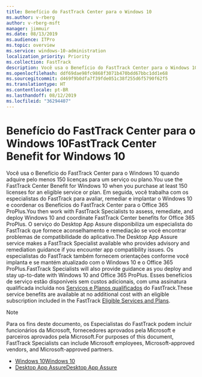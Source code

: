 ```yaml
---
title: Benefício do FastTrack Center para o Windows 10
ms.author: v-rberg
author: v-rberg-msft
manager: jimmuir
ms.date: 08/13/2019
ms.audience: ITPro
ms.topic: overview
ms.service: windows-10-administration
localization_priority: Priority
ms.collection: FastTrack
description: Você usa o Benefício do FastTrack Center para o Windows 10 quando adquire *pelo menos* 150 licenças para um serviço ou plano.
ms.openlocfilehash: ddf69dae98fc9868f3071b470bdd67bbc1dd1e68
ms.sourcegitcommit: d469f9b0dfa7f39fde051c38f255d6f5790f62f5
ms.translationtype: HT
ms.contentlocale: pt-BR
ms.lasthandoff: 08/12/2019
ms.locfileid: "36294407"
---
```

# <a name="fasttrack-center-benefit-for-windows-10"></a><span data-ttu-id="c7535-103">Benefício do FastTrack Center para o Windows 10</span><span class="sxs-lookup"><span data-stu-id="c7535-103">FastTrack Center Benefit for Windows 10</span></span>

<span data-ttu-id="c7535-104">Você usa o Benefício do FastTrack Center para o Windows 10 quando adquire pelo menos 150 licenças para um serviço ou plano.</span><span class="sxs-lookup"><span data-stu-id="c7535-104">You use the FastTrack Center Benefit for Windows 10 when you purchase  at least  150 licenses for an eligible service or plan.</span></span> <span data-ttu-id="c7535-105">Em seguida, você trabalha com os especialistas do FastTrack para avaliar, remediar e implantar o Windows 10 e coordenar os Benefícios do FastTrack Center para o Office 365 ProPlus.</span><span class="sxs-lookup"><span data-stu-id="c7535-105">You then work with FastTrack Specialists to assess, remediate, and deploy Windows 10 and coordinate FastTrack Center benefits for Office 365 ProPlus.</span></span> <span data-ttu-id="c7535-106">O serviço do Desktop App Assure disponibiliza um especialista do FastTrack que fornece aconselhamento e remediação se você encontrar problemas de compatibilidade do aplicativo.</span><span class="sxs-lookup"><span data-stu-id="c7535-106">The Desktop App Assure service makes a FastTrack Specialist available who provides advisory and remediation guidance if you encounter app compatibility issues.</span></span>  <span data-ttu-id="c7535-107">Os especialistas do FastTrack também fornecem orientações conforme você implanta e se mantém atualizado com o Windows 10 e o Office 365 ProPlus.</span><span class="sxs-lookup"><span data-stu-id="c7535-107">FastTrack Specialists will also provide guidance as you deploy and stay up-to-date with Windows 10 and Office 365 ProPlus.</span></span> <span data-ttu-id="c7535-108">Esses benefícios de serviço estão disponíveis sem custos adicionais, com uma assinatura qualificada incluída nos [Serviços e Planos qualificados](M365-eligible-services-and-plans.md) do FastTrack.</span><span class="sxs-lookup"><span data-stu-id="c7535-108">These service benefits are available at no additional cost with an eligible subscription included in the FastTrack [Eligible Services and Plans](M365-eligible-services-and-plans.md).</span></span>
  
> [!NOTE]
> <span data-ttu-id="c7535-109">Para os fins deste documento, os Especialistas do FastTrack podem incluir funcionários da Microsoft, fornecedores aprovados pela Microsoft e parceiros aprovados pela Microsoft.</span><span class="sxs-lookup"><span data-stu-id="c7535-109">For purposes of this document, FastTrack Specialists can include Microsoft employees, Microsoft-approved vendors, and Microsoft-approved partners.</span></span> 
    
- [<span data-ttu-id="c7535-110">Windows 10</span><span class="sxs-lookup"><span data-stu-id="c7535-110">Windows 10</span></span>](Win-10-fasttrack-benefit-for-Windows-10.md)
- [<span data-ttu-id="c7535-111">Desktop App Assure</span><span class="sxs-lookup"><span data-stu-id="c7535-111">Desktop App Assure</span></span>](Win-10-desktop-app-assure.md)
  

  

 
